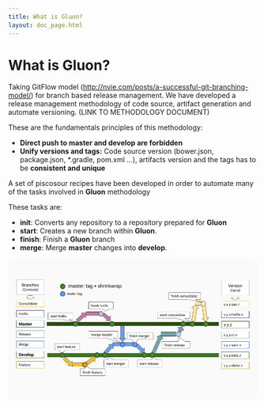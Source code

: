 ```yaml
---
title: What is Gluon?
layout: doc_page.html
---
```


# What is **Gluon**?

Taking GitFlow model (http://nvie.com/posts/a-successful-git-branching-model/) for branch based release management. We have developed a release management methodology of code source, artifact generation and automate versioning. (LINK TO METHODOLOGY DOCUMENT)

These are the fundamentals principles of this methodology:

 - **Direct push to master and develop are forbidden**
 - **Unify versions and tags:** Code source version (bower.json, package.json, \*.gradle, pom.xml ...), artifacts version and the tags has to be **consistent and unique**

A set of piscosour recipes have been developed in order to automate many of the tasks involved in **Gluon** methodology

These tasks are:

 - **init**: Converts any repository to a repository prepared for **Gluon**
 - **start**: Creates a new branch within **Gluon**.
 - **finish**: Finish a **Gluon** branch
 - **merge**: Merge **master** changes into **develop**.

 ![Overview of the branch model](../images/gluon.png)